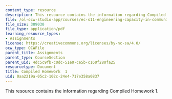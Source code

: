 ```yaml
---
content_type: resource
description: This resource contains the information regarding Compiled Homework  1.
file: /ol-ocw-studio-app/courses/ec-s11-engineering-capacity-in-community-based-healthcare-fall-2005/0aa2219a05c2102c24e4717e358a0837_MITEC_S11F05_hw1_papers.pdf
file_size: 309030
file_type: application/pdf
learning_resource_types:
- Assignments
license: https://creativecommons.org/licenses/by-nc-sa/4.0/
ocw_type: OCWFile
parent_title: Assignments
parent_type: CourseSection
parent_uid: 4dc5c9fb-c0dc-51e0-ce5b-c160f280fa25
resourcetype: Document
title: Compiled Homework  1
uid: 0aa2219a-05c2-102c-24e4-717e358a0837
---
```

This resource contains the information regarding Compiled Homework  1.